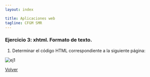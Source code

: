 ```yaml
---
layout: index

title: Aplicaciones web
tagline: CFGM SMR
---
```


### Ejercicio 3: xhtml. Formato de texto.

1. Determinar el código HTML correspondiente a la siguiente página:

![ej1](/img/ej3_1.png)

[Volver](index)
